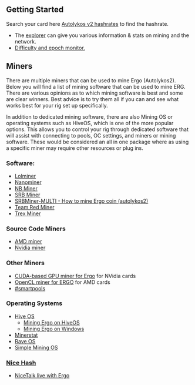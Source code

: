 ## Getting Started

Search your card here [Autolykos v2 hashrates](https://docs.google.com/spreadsheets/d/1NsuoDB27EwCo_BlSjCP3GMLfTSJRPIWIBsL-wPTllUg) to find the hashrate.

- The [explorer](https://explorer.ergoplatform.com) can give you various information & stats on mining and the network. 
- [Difficulty and epoch monitor.](http://cds.oette.info/ergo_diff.htm)


## Miners

There are multiple miners that can be used to mine Ergo (Autolykos2).  Below you will find a list of mining software that can be used to mine ERG.  There are various opinions as to which mining software is best and some are clear winners.  Best advice is to try them all if you can and see what works best for your rig set up specifically.   

In addition to dedicated mining software, there are also Mining OS or operating systems such as HiveOS, which is one of the more popular options.  This allows you to control your rig through dedicated software that will assist with connecting to pools, OC settings, and miners or mining software. These would be considered an all in one package where as using a specific miner may require other resources or plug ins.

###  Software:

- [Lolminer](https://github.com/Lolliedieb/lolMiner-releases)
- [Nanominer](https://github.com/nanopool/nanominer/releases)
- [NB Miner](https://github.com/NebuTech/NBMiner)
- [SRB Miner](https://github.com/doktor83/SRBMiner-Multi/releases)
- [SRBMiner-MULTI - How to mine Ergo coin (autolykos2)](https://www.youtube.com/watch?v=thBPstQJVWo)
- [Team Red Miner](https://github.com/todxx/teamredminer/releases)
- [Trex Miner](https://github.com/trexminer/T-Rex/releases)

### Source Code Miners

- [AMD miner](https://github.com/mhssamadani/Autolykos2_AMD_Miner)
- [Nvidia miner](https://github.com/mhssamadani/Autolykos2_NV_Miner)

### Other Miners

- [CUDA-based GPU miner for Ergo](https://github.com/ergoplatform/Autolykos-GPU-miner) for NVidia cards
- [OpenCL miner for ERGO](https://github.com/mhssamadani/ergoAMDminer) for AMD cards 
- [#smartpools](https://discord.gg/qdEpkRQZ4P) 

### Operating Systems

- [Hive OS](https://hiveos.farm/)
    - [Mining Ergo on HiveOS](https://ergoplatform.org/en/blog/2022-03-22-mining-ergo-on-hiveos/)
    - [Mining Ergo on Windows](https://ergoplatform.org/en/blog/2022-03-17-mining-ergo-on-windows/)
- [Minerstat](https://minerstat.com/)
- [Rave OS](https://raveos.com/)
- [Simple Mining OS](https://simplemining.net/)

### [Nice Hash](https://www.nicehash.com/) 
- [NiceTalk live with Ergo](https://www.nicehash.com/blog/post/join-us-live-with-ergo-on-nice-talk-on-the-29th)



